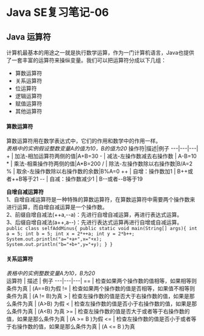 # Java SE复习笔记-06
## Java 运算符
计算机最基本的用途之一就是执行数学运算，作为一门计算机语言，Java也提供了一套丰富的运算符来操纵变量。我们可以把运算符分成以下几组：
- 算数运算符
- 关系运算符
- 位运算符
- 逻辑运算符
- 赋值运算符
- 其他运算符


#### 算数运算符  
算数运算符用在数学表达式中，它们的作用和数学中的作用一样。  
*表格中的实例假设整数变量A的值为10，B的值为20*
操作符|描述|例子
---|---|---|
\+ | 加法\-相加运算符两侧的值|A\+B=30
\- | 减法\-左操作数减去右操作数 | A\-B=10
\* | 乘法\-相乘操作符两侧的值|A*B=200
\/ | 除法\-左操作数除以右操作数|B\/A=2
\% | 取余\-左操作数除以右操作数的余数|B\%A=0
\++ | 自增：操作数加1 | B++或者++B等于21
\-- | 自减：操作数减少1 | B--或者--B等于19

**自增自减运算符**  
1、自增自减运算符是一种特殊的算数运算符，在算数运算符中需要两个操作数来进行运算，而自增自减运算是一个操作数。  
2、前缀自增自减法(++a,--a)：先进行自增自减运算，再进行表达式运算。  
3、后缀自增自减法(a++,a--)：先进行表达式运算再进行自增或自减运算。   
`public class selfAddMinus{
    public static void main(String[] args){
        int a = 5;
        int b = 5;
        int x = 2*++a;
        int y = 2*b++;
        System.out.println("a="+a+",x="+x);
        System.out.println("b="+b+",y="+y);
    }
}` 

#### 关系运算符  
*表格中的实例整数变量A为10，B为20*  
运算符 | 描述 | 例子
---|---|---|
== | 检查如果两个操作数的值相等，如果相等则条件为真 | (A==B)为假
!= | 检查如果两个操作数的值是否相等，如果值不相等则条件为真 | (A != B)为真
\> | 检查左操作数的值是否大于右操作数的值，如果是那么条件为真 | (A>B) 为假
< | 检查左操作数的值是否小于右操作数的值，如果是那么条件为真 | (A<B) 为真
\>= | 检查左操作数的值是否大于或者等于右操作数的值，如果是那么条件为真 | (A >= B )为假
<= | 检查左操作数的值是否小于或者等于右操作数的值，如果是那么条件为真 | (A <= B )为真

